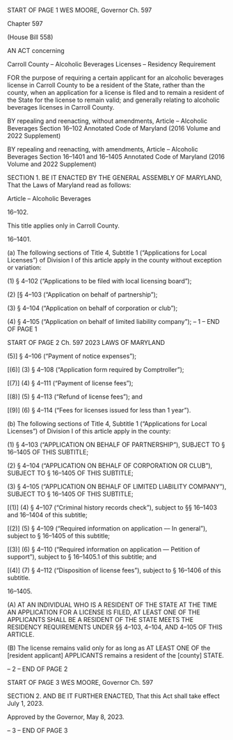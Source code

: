 START OF PAGE 1
WES MOORE, Governor Ch. 597

Chapter 597

(House Bill 558)

AN ACT concerning

Carroll County – Alcoholic Beverages Licenses – Residency Requirement

FOR the purpose of requiring a certain applicant for an alcoholic beverages license in
Carroll County to be a resident of the State, rather than the county, when an
application for a license is filed and to remain a resident of the State for the license
to remain valid; and generally relating to alcoholic beverages licenses in Carroll
County.

BY repealing and reenacting, without amendments,
Article – Alcoholic Beverages
Section 16–102
Annotated Code of Maryland
(2016 Volume and 2022 Supplement)

BY repealing and reenacting, with amendments,
Article – Alcoholic Beverages
Section 16–1401 and 16–1405
Annotated Code of Maryland
(2016 Volume and 2022 Supplement)

SECTION 1. BE IT ENACTED BY THE GENERAL ASSEMBLY OF MARYLAND,
That the Laws of Maryland read as follows:

Article – Alcoholic Beverages

16–102.

This title applies only in Carroll County.

16–1401.

(a) The following sections of Title 4, Subtitle 1 (“Applications for Local Licenses”)
of Division I of this article apply in the county without exception or variation:

(1) § 4–102 (“Applications to be filed with local licensing board”);

(2) [§ 4–103 (“Application on behalf of partnership”);

(3) § 4–104 (“Application on behalf of corporation or club”);

(4) § 4–105 (“Application on behalf of limited liability company”);
– 1 –
END OF PAGE 1

START OF PAGE 2
Ch. 597 2023 LAWS OF MARYLAND

(5)] § 4–106 (“Payment of notice expenses”);

[(6)] (3) § 4–108 (“Application form required by Comptroller”);

[(7)] (4) § 4–111 (“Payment of license fees”);

[(8)] (5) § 4–113 (“Refund of license fees”); and

[(9)] (6) § 4–114 (“Fees for licenses issued for less than 1 year”).

(b) The following sections of Title 4, Subtitle 1 (“Applications for Local Licenses”)
of Division I of this article apply in the county:

(1) § 4–103 (“APPLICATION ON BEHALF OF PARTNERSHIP”), SUBJECT
TO § 16–1405 OF THIS SUBTITLE;

(2) § 4–104 (“APPLICATION ON BEHALF OF CORPORATION OR CLUB”),
SUBJECT TO § 16–1405 OF THIS SUBTITLE;

(3) § 4–105 (“APPLICATION ON BEHALF OF LIMITED LIABILITY
COMPANY”), SUBJECT TO § 16–1405 OF THIS SUBTITLE;

[(1)] (4) § 4–107 (“Criminal history records check”), subject to §§ 16–1403
and 16–1404 of this subtitle;

[(2)] (5) § 4–109 (“Required information on application –– In general”),
subject to § 16–1405 of this subtitle;

[(3)] (6) § 4–110 (“Required information on application –– Petition of
support”), subject to § 16–1405.1 of this subtitle; and

[(4)] (7) § 4–112 (“Disposition of license fees”), subject to § 16–1406 of this
subtitle.

16–1405.

(A) AT AN INDIVIDUAL WHO IS A RESIDENT OF THE STATE AT THE TIME AN
APPLICATION FOR A LICENSE IS FILED, AT LEAST ONE OF THE APPLICANTS SHALL
BE A RESIDENT OF THE STATE MEETS THE RESIDENCY REQUIREMENTS UNDER §§
4–103, 4–104, AND 4–105 OF THIS ARTICLE.

(B) The license remains valid only for as long as AT LEAST ONE OF the [resident
applicant] APPLICANTS remains a resident of the [county] STATE.

– 2 –
END OF PAGE 2

START OF PAGE 3
WES MOORE, Governor Ch. 597

SECTION 2. AND BE IT FURTHER ENACTED, That this Act shall take effect July
1, 2023.

Approved by the Governor, May 8, 2023.

– 3 –
END OF PAGE 3